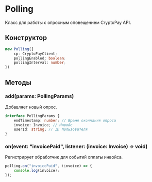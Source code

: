 # Polling

Класс для работы с опросным оповещением CryptoPay API.

## Конструктор

```typescript
new Polling({
    cp: CryptoPayClient;
    pollingEnabled: boolean;
    pollingInterval: number;
})
```

## Методы

### add(params: PollingParams)
Добавляет новый опрос.
```typescript
interface PollingParams {
    endTimestamp: number; // Время окончания опроса
    invoice: Invoice; // Инвойс
    userId: string; // ID пользователя
}
```

### on(event: "invoicePaid", listener: (invoice: Invoice) => void)
Регистрирует обработчик для событий оплаты инвойса.
```typescript
polling.on("invoicePaid", (invoice) => {
    console.log(invoice);
});
```
